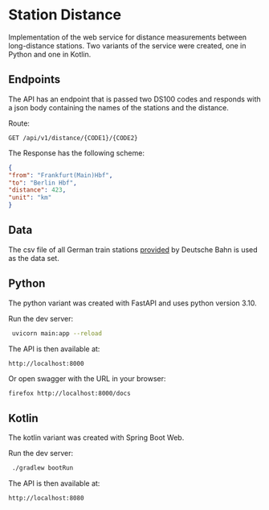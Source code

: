 # Station Distance

Implementation of the web service for distance measurements between long-distance stations. Two variants of the service were created, one in Python and one in Kotlin.

## Endpoints

The API has an endpoint that is passed two DS100 codes and responds with a json body containing the names of the stations and the distance.

Route:

```
GET /api/v1/distance/{CODE1}/{CODE2}
```

The Response has the following scheme:

```json
{
"from": "Frankfurt(Main)Hbf",
"to": "Berlin Hbf",
"distance": 423,
"unit": "km"
}
```

## Data

The csv file of all German train stations [provided](https://data.deutschebahn.com/dataset/data-haltestellen.html) by Deutsche Bahn is used as the data set.



## Python

The python variant was created with FastAPI and uses python version 3.10.

 Run the dev server:

```bash
 uvicorn main:app --reload
```

The API is then available at:

```
http://localhost:8000
```

Or open swagger with the URL in your browser:

```bash
firefox http://localhost:8000/docs
```



## Kotlin

The kotlin variant was created with Spring Boot Web.

Run the dev server:

```bash
 ./gradlew bootRun
```

The API is then available at:

```
http://localhost:8080
```
